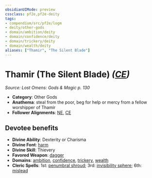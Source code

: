 ```yaml
---
obsidianUIMode: preview
cssclass: pf2e,pf2e-deity
tags:
- compendium/src/pf2e/logm
- deity/other-gods
- domain/ambition/deity
- domain/confidence/deity
- domain/trickery/deity
- domain/wealth/deity
aliases: ["Thamir", "The Silent Blade"]
---
```

# Thamir (The Silent Blade) *([CE](/rules/traits/chaotic-evil-b1.md))*  
*Source: Lost Omens: Gods & Magic p. 130*  

- **Category**: Other Gods
- **Anathema**: steal from the poor, beg for help or mercy from a fellow worshipper of Thamir
- **Follower Alignments**: [NE](/rules/traits/neutral-evil-b1.md), [CE](/rules/traits/chaotic-evil-b1.md)

## Devotee benefits

- **Divine Ability**: Dexterity or Charisma
- **Divine Font**: [harm](/compendium/spells/harm.md)
- **Divine Skill**: Thievery
- **Favored Weapon**: [dagger](/compendium/equipment/items/dagger.md)
- **Domains**: [ambition](/compendium/setting/domains.md#Ambition), [confidence](/compendium/setting/domains.md#Confidence), [trickery](/compendium/setting/domains.md#Trickery), [wealth](/compendium/setting/domains.md#Wealth)
- **Cleric Spells**: 1st: [penumbral shroud](/compendium/spells/penumbral-shroud-logm.md); 3rd: [invisibility sphere](/compendium/spells/invisibility-sphere.md); 6th: [mislead](/compendium/spells/mislead.md)